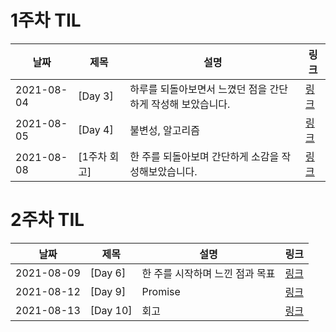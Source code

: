 # 1주차 TIL

| 날짜       | 제목         | 설명                                                        | 링크                                                                                 |
| ---------- | ------------ | ----------------------------------------------------------- | ------------------------------------------------------------------------------------ |
| 2021-08-04 | [Day 3]      | 하루를 되돌아보면서 느꼈던 점을 간단하게 작성해 보았습니다. | [링크](https://rural-bracket-ebb.notion.site/Day-3-b00e0ff605a84a8691b55f6ac4db28da) |
| 2021-08-05 | [Day 4]      | 불변성, 알고리즘                                            | [링크](https://rural-bracket-ebb.notion.site/Day-4-530d5c4a337a40beaa6527043768b885) |
| 2021-08-08 | [1주차 회고] | 한 주를 되돌아보며 간단하게 소감을 작성해보았습니다.        | [링크](https://rural-bracket-ebb.notion.site/1-9bb92b8eea0948c193a4eaf1f3c2b8d2)     |

# 2주차 TIL

| 날짜       | 제목     | 설명                            | 링크                                                                                  |
| ---------- | -------- | ------------------------------- | ------------------------------------------------------------------------------------- |
| 2021-08-09 | [Day 6]  | 한 주를 시작하며 느낀 점과 목표 | [링크](https://rural-bracket-ebb.notion.site/Day-6-9bdcd41d48bc4686b5485af0316f4a80)  |
| 2021-08-12 | [Day 9]  | Promise                         | [링크](https://rural-bracket-ebb.notion.site/Day-9-9aa5563de5214b17a78237a1f267ba5e)  |
| 2021-08-13 | [Day 10] | 회고                            | [링크](https://rural-bracket-ebb.notion.site/Day-10-a4c6b67bf8fe4111947b81938cce394e) |
